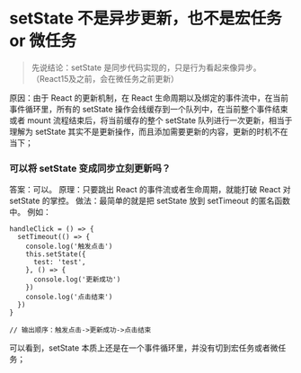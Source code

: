 # setState 不是异步更新，也不是宏任务 or 微任务

> 先说结论：setState 是同步代码实现的，只是行为看起来像异步。（React15及之前，会在微任务之前更新）

原因：由于 React 的更新机制，在 React 生命周期以及绑定的事件流中，在当前事件循环里，所有的 setState 操作会线缓存到一个队列中，在当前整个事件结束或者 mount 流程结束后，将当前缓存的整个 setState 队列进行一次更新，相当于理解为 setState 其实不是更新操作，而且添加需要更新的内容，更新的时机不在当下；

### 可以将 setState 变成同步立刻更新吗？

答案：可以。
原理：只要跳出 React 的事件流或者生命周期，就能打破 React 对 setState 的掌控。
做法：最简单的就是把 setState 放到 setTimeout 的匿名函数中。
例如：

```
handleClick = () => {
  setTimeout(() => {
    console.log('触发点击')
    this.setState({
      test: 'test',
    }, () => {
      console.log('更新成功')
    })
    console.log('点击结束')
  })
}

// 输出顺序：触发点击->更新成功->点击结束

```

可以看到，setState 本质上还是在一个事件循环里，并没有切到宏任务或者微任务；
